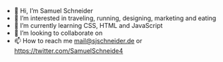 - 👋 Hi, I’m Samuel Schneider
- 👀 I’m interested in traveling, running, designing, marketing and eating
- 🌱 I’m currently learning CSS, HTML and JavaScript
- 💞️ I’m looking to collaborate on 
- 📫 How to reach me mail@sjschneider.de or https://twitter.com/SamuelSchneide4

<!---
SchneiderSam/SchneiderSam is a ✨ special ✨ repository because its `README.md` (this file) appears on your GitHub profile.
You can click the Preview link to take a look at your changes.
--->
